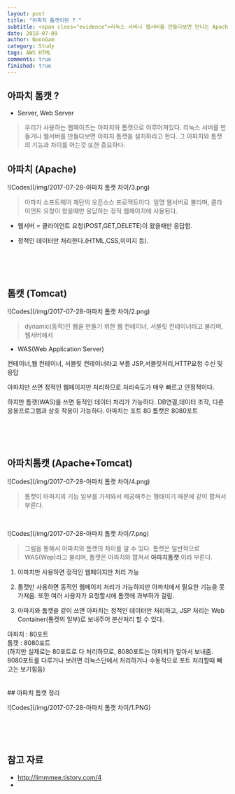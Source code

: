 ```yaml
---
layout: post
title: "아파치 톰캣이란 ? "
subtitle: <span class="evidence">리눅스 서버나 웹서버를 만들다보면 만나는 Apache Tomcat에 대해 알아보자.</span>
date: 2018-07-09
author: NoonGam
category: Study
tags: AWS HTML
comments: true
finished: true
---
```




## 아파치 톰캣 ?

- Server, Web Server



> 우리가 사용하는 웹페이즈는 아파치와 톰캣으로 이루어져있다. 리눅스 서버를 만들거나 웹서버를 만들다보면 아파치 톰캣을 설치하라고 한다. 그 아파치와 톰캣의 기능과 차이를 아는것 또한 중요하다.


## 아파치 (Apache)

![Codes](/img/2017-07-28-아파치 톰캣 차이/3.png)

> 아파치 소프트웨어 재단의 오픈소스 프로젝트이다. 일명 웹서버로 불리며, 클라이언트 요청이 왔을때만 응답하는 정적 웹페이지에 사용된다.

- 웹서버 = 클라이언트 요청(POST,GET,DELETE)이 왔을때만 응답함.

- 정적인 데이터만 처리한다.(HTML,CSS,이미지 등).

<br><br><br>
## 톰캣 (Tomcat)

![Codes](/img/2017-07-28-아파치 톰캣 차이/2.png)

> dynamic(동적)인 웹을 만들기 위한 웹 컨테이너, 서블릿 컨테이너라고 불리며, 웹서버에서
- WAS(Web Application Server)

컨테이너,웹 컨테이너, 서블릿 컨테이너라고 부름
JSP,서블릿처리,HTTP요청 수신 및 응답


아파치만 쓰면 정적인 웹페이지만 처리하므로 처리속도가 매우 빠르고 안정적이다.

하지만 톰캣(WAS)를 쓰면 동적인 데이터 처리가 가능하다. DB연결,데이터 조작, 다른 응용프로그램과 상호 작용이 가능하다.
아파치는 포트 80
톰캣은 8080포트

<br><br><br>
## 아파치톰캣 (Apache+Tomcat)

![Codes](/img/2017-07-28-아파치 톰캣 차이/4.png)

> 톰캣이 아파치의 기능 일부를 가져와서 제공해주는 형태이기 때문에 같이 합쳐서 부른다.

<br>

![Codes](/img/2017-07-28-아파치 톰캣 차이/7.png)

> 그림을 통해서 아파치와 톰캣의 차이를 알 수 있다. 톰캣은 일반적으로 WAS(Wep)라고 불리며, 톰캣은 아파치와 합쳐서 <a>아파치톰캣</a> 이라 부른다.


1. 아파치만 사용하면 정적인 웹페이지만 처리 가능

2. 톰캣만 사용하면 동적인 웹페이지 처리가 가능하지만 아파치에서 필요한 기능을 못가져옴.
또한 여러 사용자가 요청할시에 톰캣에 과부하가 걸림.

3. 아파치와 톰캣을 같이 쓰면 아파치는 정적인 데이터만 처리하고, JSP 처리는 Web Container(톰캣의 일부)로 보내주어 분산처리 할 수 있다.

<a>
아파치 : 80포트 <br>
톰캣 : 8080포트 <br>
(하지만 실제로는 80포트로 다 처리하므로, 8080포트는 아파치가 알아서 보내줌. 8080포트를 다루거나 보려면 리눅스단에서 처리하거나 수동적으로 포트 처리할때 빼고는 보기힘듬)
</a>
<br><br><br>
## 아파치 톰캣 정리

![Codes](/img/2017-07-28-아파치 톰캣 차이/1.PNG)



<br><br><br>
## 참고 자료

- http://limmmee.tistory.com/4
-
